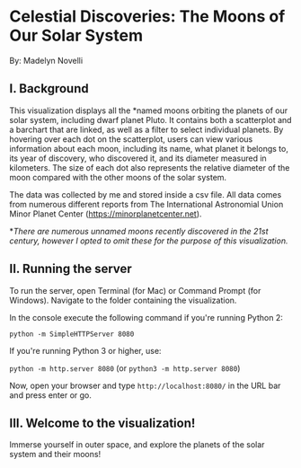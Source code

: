 # Celestial Discoveries: The Moons of Our Solar System

By: Madelyn Novelli

## I. Background
This visualization displays all the *named moons orbiting the planets of our solar system, including dwarf planet Pluto. It contains both a scatterplot and a barchart that are linked, as well as a filter to select individual planets. By hovering over each dot on the scatterplot, users can view various information about each moon, including its name, what planet it belongs to, its year of discovery, who discovered it, and its diameter measured in kilometers. The size of each dot also represents the relative diameter of the moon compared with the other moons of the solar system.

The data was collected by me and stored inside a csv file. All data comes from numerous different reports from The International Astronomial Union Minor Planet Center (https://minorplanetcenter.net).

*_There are numerous unnamed moons recently discovered in the 21st century, however I opted to omit these for the purpose of this visualization._

## II. Running the server
To run the server, open Terminal (for Mac) or Command Prompt (for Windows).
Navigate to the folder containing the visualization.

In the console execute the following command if you're running Python 2:

`python -m SimpleHTTPServer 8080`

If you're running Python 3 or higher, use:

`python -m http.server 8080`  (or `python3 -m http.server 8080`)

Now, open your browser and type `http://localhost:8080/` in the URL bar and press enter or go.

## III. Welcome to the visualization!
Immerse yourself in outer space, and explore the planets of the solar system and their moons!

